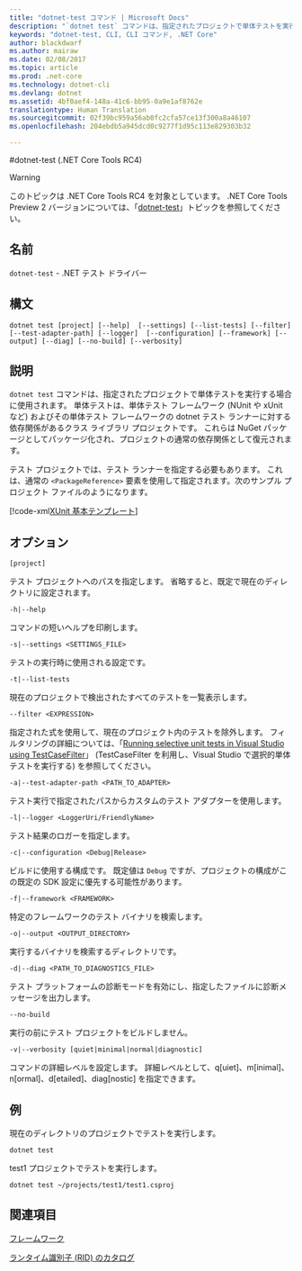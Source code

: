 ```yaml
---
title: "dotnet-test コマンド | Microsoft Docs"
description: "`dotnet test` コマンドは、指定されたプロジェクトで単体テストを実行する場合に使用されます。"
keywords: "dotnet-test, CLI, CLI コマンド, .NET Core"
author: blackdwarf
ms.author: mairaw
ms.date: 02/08/2017
ms.topic: article
ms.prod: .net-core
ms.technology: dotnet-cli
ms.devlang: dotnet
ms.assetid: 4bf0aef4-148a-41c6-bb95-0a9e1af8762e
translationtype: Human Translation
ms.sourcegitcommit: 02f39bc959a56ab0fc2cfa57ce13f300a8a46107
ms.openlocfilehash: 204ebdb5a945dcd0c9277f1d95c113e829303b32

---
```


#<a name="dotnet-test-net-core-tools-rc4"></a>dotnet-test (.NET Core Tools RC4)

> [!WARNING]
> このトピックは .NET Core Tools RC4 を対象としています。 .NET Core Tools Preview 2 バージョンについては、「[dotnet-test](../../tools/dotnet-test.md)」トピックを参照してください。

## <a name="name"></a>名前

`dotnet-test` - .NET テスト ドライバー

## <a name="synopsis"></a>構文

`dotnet test [project] [--help] 
    [--settings] [--list-tests] [--filter] 
    [--test-adapter-path] [--logger] 
    [--configuration] [--framework] [--output] [--diag]
    [--no-build] [--verbosity]`

## <a name="description"></a>説明

`dotnet test` コマンドは、指定されたプロジェクトで単体テストを実行する場合に使用されます。 単体テストは、単体テスト フレームワーク (NUnit や xUnit など) およびその単体テスト フレームワークの dotnet テスト ランナーに対する依存関係があるクラス ライブラリ プロジェクトです。 これらは NuGet パッケージとしてパッケージ化され、プロジェクトの通常の依存関係として復元されます。

テスト プロジェクトでは、テスト ランナーを指定する必要もあります。 これは、通常の `<PackageReference>` 要素を使用して指定されます。次のサンプル プロジェクト ファイルのようになります。

[!code-xml[XUnit 基本テンプレート](../../../../samples/snippets/csharp/xunit-test/xunit-test.csproj)]

## <a name="options"></a>オプション

`[project]`
    
テスト プロジェクトへのパスを指定します。 省略すると、既定で現在のディレクトリに設定されます。

`-h|--help`

コマンドの短いヘルプを印刷します。

`-s|--settings <SETTINGS_FILE>`

テストの実行時に使用される設定です。 

`-t|--list-tests`

現在のプロジェクトで検出されたすべてのテストを一覧表示します。 

`--filter <EXPRESSION>`

指定された式を使用して、現在のプロジェクト内のテストを除外します。 フィルタリングの詳細については、「[Running selective unit tests in Visual Studio using TestCaseFilter](https://aka.ms/vstest-filtering)」 (TestCaseFilter を利用し、Visual Studio で選択的単体テストを実行する) を参照してください。

`-a|--test-adapter-path <PATH_TO_ADAPTER>`

テスト実行で指定されたパスからカスタムのテスト アダプターを使用します。 

`-l|--logger <LoggerUri/FriendlyName>`

テスト結果のロガーを指定します。 

`-c|--configuration <Debug|Release>`

ビルドに使用する構成です。 既定値は `Debug` ですが、プロジェクトの構成がこの既定の SDK 設定に優先する可能性があります。

`-f|--framework <FRAMEWORK>`

特定のフレームワークのテスト バイナリを検索します。

`-o|--output <OUTPUT_DIRECTORY>`

実行するバイナリを検索するディレクトリです。

`-d|--diag <PATH_TO_DIAGNOSTICS_FILE>`

テスト プラットフォームの診断モードを有効にし、指定したファイルに診断メッセージを出力します。 

`--no-build` 

実行の前にテスト プロジェクトをビルドしません。

`-v|--verbosity [quiet|minimal|normal|diagnostic]`

コマンドの詳細レベルを設定します。 詳細レベルとして、q[uiet]、m[inimal]、n[ormal]、d[etailed]、diag[nostic] を指定できます。 

## <a name="examples"></a>例

現在のディレクトリのプロジェクトでテストを実行します。

`dotnet test` 

test1 プロジェクトでテストを実行します。

`dotnet test ~/projects/test1/test1.csproj` 

## <a name="see-also"></a>関連項目

[フレームワーク](../../../standard/frameworks.md)

[ランタイム識別子 (RID) のカタログ](../../rid-catalog.md)



<!--HONumber=Feb17_HO2-->


